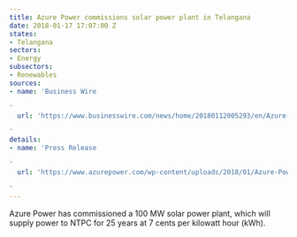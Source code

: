 ```yaml
---
title: Azure Power commissions solar power plant in Telangana
date: 2018-01-17 17:07:00 Z
states:
- Telangana
sectors:
- Energy
subsectors:
- Renewables
sources:
- name: 'Business Wire

'
  url: 'https://www.businesswire.com/news/home/20180112005293/en/Azure-Power-Commissions-100-MW-NTPC-Solar

'
details:
- name: 'Press Release

'
  url: 'https://www.azurepower.com/wp-content/uploads/2018/01/Azure-Power-Commissions-100-MW-NTPC-Solar-Project-in-Telangana.pdf

'
---
```


Azure Power has commissioned a 100 MW solar power plant, which will supply power to NTPC for 25 years at 7 cents per kilowatt hour (kWh).
